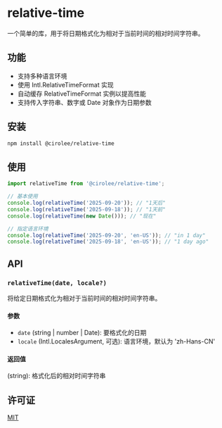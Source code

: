 # relative-time

一个简单的库，用于将日期格式化为相对于当前时间的相对时间字符串。

## 功能

- 支持多种语言环境
- 使用 Intl.RelativeTimeFormat 实现
- 自动缓存 RelativeTimeFormat 实例以提高性能
- 支持传入字符串、数字或 Date 对象作为日期参数

## 安装

```bash
npm install @cirolee/relative-time
```

## 使用

```javascript
import relativeTime from '@cirolee/relative-time';

// 基本使用
console.log(relativeTime('2025-09-20')); // "1天后"
console.log(relativeTime('2025-09-18')); // "1天前"
console.log(relativeTime(new Date())); // "现在"

// 指定语言环境
console.log(relativeTime('2025-09-20', 'en-US')); // "in 1 day"
console.log(relativeTime('2025-09-18', 'en-US')); // "1 day ago"
```

## API

### `relativeTime(date, locale?)`

将给定日期格式化为相对于当前时间的相对时间字符串。

#### 参数

- `date` (string | number | Date): 要格式化的日期
- `locale` (Intl.LocalesArgument, 可选): 语言环境，默认为 'zh-Hans-CN'

#### 返回值

(string): 格式化后的相对时间字符串

## 许可证

[MIT](/LICENSE)
